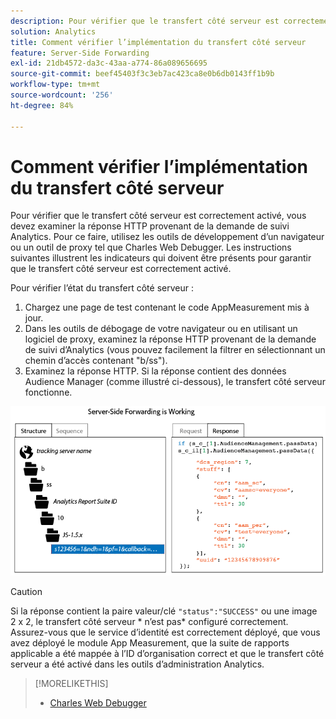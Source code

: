 ```yaml
---
description: Pour vérifier que le transfert côté serveur est correctement activé, vous devez examiner la réponse HTTP provenant de la demande de suivi Analytics. Pour ce faire, utilisez les outils de développement d’un navigateur ou un outil de proxy tel que Charles Web Debugger. Les instructions suivantes illustrent les indicateurs qui doivent être présents pour garantir que le transfert côté serveur est correctement activé.
solution: Analytics
title: Comment vérifier l’implémentation du transfert côté serveur
feature: Server-Side Forwarding
exl-id: 21db4572-da3c-43aa-a774-86a089656695
source-git-commit: beef45403f3c3eb7ac423ca8e0b6db0143ff1b9b
workflow-type: tm+mt
source-wordcount: '256'
ht-degree: 84%

---
```


# Comment vérifier l’implémentation du transfert côté serveur

Pour vérifier que le transfert côté serveur est correctement activé, vous devez examiner la réponse HTTP provenant de la demande de suivi Analytics. Pour ce faire, utilisez les outils de développement d’un navigateur ou un outil de proxy tel que Charles Web Debugger. Les instructions suivantes illustrent les indicateurs qui doivent être présents pour garantir que le transfert côté serveur est correctement activé.

Pour vérifier l’état du transfert côté serveur :

1. Chargez une page de test contenant le code AppMeasurement mis à jour.
1. Dans les outils de débogage de votre navigateur ou en utilisant un logiciel de proxy, examinez la réponse HTTP provenant de la demande de suivi d’Analytics (vous pouvez facilement la filtrer en sélectionnant un chemin d’accès contenant &quot;b/ss&quot;).
1. Examinez la réponse HTTP. Si la réponse contient des données Audience Manager (comme illustré ci-dessous), le transfert côté serveur fonctionne.

![](/help/admin/admin/c-manage-report-suites/c-edit-report-suites/general/c-server-side-forwarding/assets/ssf-succeed.png)

>[!CAUTION]
>
>Si la réponse contient la paire valeur/clé `"status":"SUCCESS"` ou une image 2 x 2, le transfert côté serveur * n’est pas* configuré correctement. Assurez-vous que le service d’identité est correctement déployé, que vous avez déployé le module App Measurement, que la suite de rapports applicable a été mappée à l’ID d’organisation correct et que le transfert côté serveur a été activé dans les outils d’administration Analytics.

>[!MORELIKETHIS]
>
>* [Charles Web Debugger](https://www.charlesproxy.com/)

